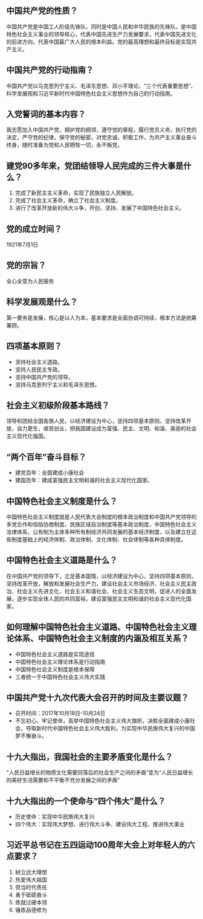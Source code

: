 ## 中国共产党的性质？
中国共产党是中国工人阶级先锋队，同时是中国人民和中华民族的先锋队，是中国特色社会主义事业的领导核心，代表中国先进生产力发展要求，代表中国先进文化的前进方向，代表中国最广大人民的根本利益。党的最高理想和最终目标是实现共产主义。

## 中国共产党的行动指南？
中国共产党以马克思列宁主义、毛泽东思想、邓小平理论、“三个代表重要思想”、科学发展观和习近平新时代中国特色社会主义思想作为自己的行动指南。

## 入党誓词的基本内容？
我志愿加入中国共产党，拥护党的纲领，遵守党的章程，履行党员义务，执行党的决定，严守党的纪律，保守党的秘密，对党忠诚，积极工作，为共产主义事业奋斗终身，随时准备为党和人民牺牲一切，永不叛党。

## 建党90多年来，党团结领导人民完成的三件大事是什么？
1. 完成了新民主主义革命，实现了民族独立人民解放。
2. 完成了社会主义革命，确立了社会主义制度。
3. 进行了改革开放新的伟大斗争，开创、坚持、发展了中国特色社会主义。

## 党的成立时间？
1921年7月1日

## 党的宗旨？
全心全意为人民服务

## 科学发展观是什么？
第一要务是发展，核心是以人为本，基本要求是全面协调可持续，根本方法是统筹兼顾。

## 四项基本原则？
- 坚持社会主义道路。
- 坚持人民民主专政。
- 坚持中国共产党的领导。
- 坚持马克思列宁主义和毛泽东思想。

## 社会主义初级阶段基本路线？
领导和团结全国各族人民，以经济建设为中心，坚持四项基本原则，坚持改革开放，自力更生，艰苦创业，把我国建设成为富强、民主、文明、和谐、美丽的社会主义现代化强国。

## “两个百年”奋斗目标？
- 建党百年：全面建成小康社会
- 建国百年：建成富强民主文明和谐的社会主义现代化国家。

## 中国特色社会主义制度是什么？
中国特色社会主义制度就是人民代表大会制度的根本政治制度和中国共产党领导的多党合作和恒指协商制度、民族区域自治制度等基本政治制度，中国特色社会主义法律体系，公有制为主体多种所有制经济共同发展的基本经济制度，以及建立在这些制度基础上的经济体制、政治体制、文化体制、社会体制等各种具体制度。

## 中国特色社会主义道路是什么？
在中国共产党的领导下，立足基本国情，以经济建设为中心，坚持四项基本原则，坚持改革开放，解放和发展社会生产力，建设社会主义市场经济、社会主义民主政治、社会主义先进文化、社会主义和谐社会、社会主义生态文明，促进人的全面发展，逐步实现全体人民的共同富裕，建设富强民主文明和谐的社会主义现代化国家。

## 如何理解中国特色社会主义道路、中国特色社会主义理论体系、中国特色社会主义制度的内涵及相互关系？
- 中国特色社会主义道路是实现途径
- 中国特色社会主义理论体系是行动指南
- 中国特色社会主义制度是根本保障
- 三者统一于中国特色社会主义伟大实践

## 中国共产党十九次代表大会召开的时间及主要议题？
- 召开时间：2017年10月18日-10月24日
- 不忘初心、牢记使命，高举中国特色社会主义伟大旗帜，决胜全面建成小康社会，夺取新时代中国特色社会主义伟大胜利，为实现中华民族伟大复兴的中国梦不懈奋斗。

## 十九大指出，我国社会的主要矛盾变化是什么？
“人民日益增长的物质文化需要同落后的社会生产之间的矛盾”变为“人民日益增长的美好生活需要和不平衡不充分发展之间的矛盾”

## 十九大指出的一个使命与“四个伟大”是什么？
- 历史使命：实现中华民族伟大复兴
- 四个伟大：实现伟大梦想、进行伟大斗争、建设伟大工程、推进伟大事业

## 习近平总书记在五四运动100周年大会上对年轻人的六点要求？
1. 树立远大理想
2. 热爱伟大祖国
3. 但当时代责任
4. 勇于砥砺奋斗
5. 练就过硬本领
6. 锤炼品德修为